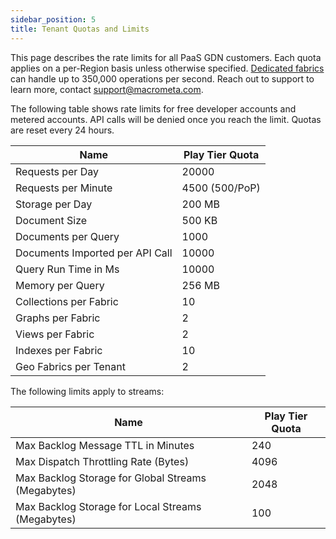 ```yaml
---
sidebar_position: 5
title: Tenant Quotas and Limits
---
```


This page describes the rate limits for all PaaS GDN customers. Each quota applies on a per-Region basis unless otherwise specified. [Dedicated fabrics](https://www.macrometa.com/enterprise) can handle up to 350,000 operations per second. Reach out to support to learn more, contact support@macrometa.com.

The following table shows rate limits for free developer accounts and metered accounts. API calls will be denied once you reach the limit. Quotas are reset every 24 hours.

| Name 							| Play Tier Quota 	|
|------							|-----------------	|
| Requests per Day				| 20000				|
| Requests per Minute  			| 4500 (500/PoP)	|
| Storage per Day				| 200 MB			|
| Document Size					| 500 KB			|
| Documents per Query			| 1000				|
| Documents Imported per API Call | 10000			|
| Query Run Time in Ms			| 10000				|
| Memory per Query				| 256 MB			|
| Collections per Fabric		| 10				|
| Graphs per Fabric				| 2					|
| Views per Fabric 				| 2				|
| Indexes per Fabric 			| 10 				|
| Geo Fabrics per Tenant 		| 2					|

The following limits apply to streams:

| Name 											| Play Tier Quota 	|
|------											|-----------------	|
| Max Backlog Message TTL in Minutes 			| 240 				|
| Max Dispatch Throttling Rate (Bytes)			| 4096				|
| Max Backlog Storage for Global Streams (Megabytes) | 2048	|
| Max Backlog Storage for Local Streams (Megabytes)	| 100			|
